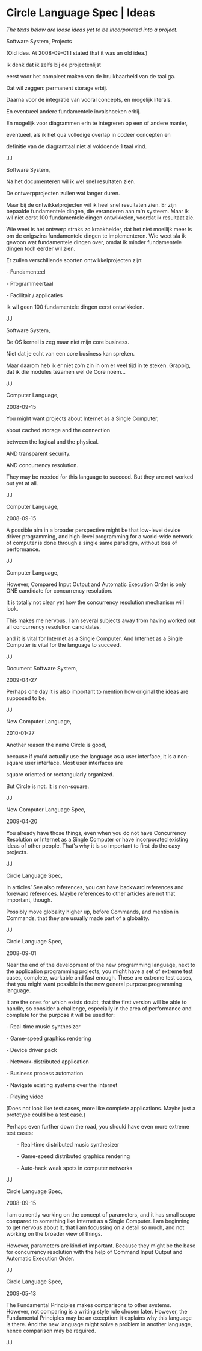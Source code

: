 ﻿Circle Language Spec | Ideas
============================

*The texts below are loose ideas yet to be incorporated into a project.*

Software System, Projects

(Old idea. At 2008-09-01 I stated that it was an old idea.)

Ik denk dat ik zelfs bij de projectenlijst

eerst voor het compleet maken van de bruikbaarheid van de taal ga.

Dat wil zeggen: permanent storage erbij.

Daarna voor de integratie van vooral concepts, en mogelijk literals.

En eventueel andere fundamentele invalshoeken erbij.

En mogelijk voor diagrammen erin te integreren op een of andere manier,

eventueel, als ik het qua volledige overlap in codeer concepten en

definitie van de diagramtaal niet al voldoende 1 taal vind.

JJ


Software System,

Na het documenteren wil ik wel snel resultaten zien.

De ontwerpprojecten zullen wat langer duren.

Maar bij de ontwikkelprojecten wil ik heel snel resultaten zien. Er zijn bepaalde fundamentele dingen, die veranderen aan m'n systeem. Maar ik wil niet eerst 100 fundamentele dingen ontwikkelen, voordat ik resultaat zie.

Wie weet is het ontwerp straks zo kraakhelder, dat het niet moeilijk meer is om de enigszins fundamentele dingen te implementeren. Wie weet sla ik gewoon wat fundamentele dingen over, omdat ik minder fundamentele dingen toch eerder wil zien.

Er zullen verschillende soorten ontwikkelprojecten zijn:

\- Fundamenteel

\- Programmeertaal

\- Facilitair / applicaties

Ik wil geen 100 fundamentele dingen eerst ontwikkelen.

JJ


Software System,

De OS kernel is zeg maar niet mijn core business.

Niet dat je echt van een core business kan spreken.

Maar daarom heb ik er niet zo'n zin in om er veel tijd in te steken. Grappig, dat ik die modules tezamen wel de Core noem...

JJ


Computer Language,

2008-09-15



You might want projects about Internet as a Single Computer,

about cached storage and the connection

between the logical and the physical.

AND transparent security.

AND concurrency resolution.



They may be needed for this language to succeed. But they are not worked out yet at all.



JJ


Computer Language,

2008-09-15



A possible aim in a broader perspective might be that low-level device driver programming, and high-level programming for a world-wide network of computer is done through a single same paradigm, without loss of performance.

JJ


Computer Language,



However, Compared Input Output and Automatic Execution Order is only ONE candidate for concurrency resolution.

It is totally not clear yet how the concurrency resolution mechanism will look.

This makes me nervous. I am several subjects away from having worked out all concurrency resolution candidates,

and it is vital for Internet as a Single Computer. And Internet as a Single Computer is vital for the language to succeed.



JJ


Document Software System,

2009-04-27

Perhaps one day it is also important to mention how original the ideas are supposed to be.

JJ


New Computer Language,

2010-01-27

Another reason the name Circle is good,

because if you'd actually use the language as a user interface, it is a non-square user interface. Most user interfaces are

square oriented or rectangularly organized.

But Circle is not. It is non-square.

JJ


New Computer Language Spec,

2009-04-20



You already have those things, even when you do not have Concurrency Resolution or Internet as a Single Computer or have incorporated existing ideas of other people. That's why it is so important to first do the easy projects.



JJ


Circle Language Spec,

In articles’ See also references, you can have backward references and foreward references. Maybe references to other articles are not that important, though.

Possibly move globality higher up, before Commands, and mention in Commands, that they are usually made part of a globality.

JJ


Circle Language Spec,

2008-09-01

Near the end of the development of the new programming language, next to the application programming projects, you might have a set of extreme test cases, complete, workable and fast enough. These are extreme test cases, that you might want possible in the new general purpose programming language.

It are the ones for which exists doubt, that the first version will be able to handle, so consider a challenge, especially in the area of performance and complete for the purpose it will be used for:

\- Real-time music synthesizer

\- Game-speed graphics rendering

\- Device driver pack

\- Network-distributed application

\- Business process automation

\- Navigate existing systems over the internet

\- Playing video

(Does not look like test cases, more like complete applications. Maybe just a prototype could be a test case.)

Perhaps even further down the road, you should have even more extreme test cases:

`    `- Real-time distributed music synthesizer

`    `- Game-speed distributed graphics rendering

`    `- Auto-hack weak spots in computer networks

JJ


Circle Language Spec,

2008-09-15



I am currently working on the concept of parameters, and it has small scope compared to something like Internet as a Single Computer. I am beginning to get nervous about it, that I am focussing on a detail so much, and not working on the broader view of things.



However, parameters are kind of important. Because they might be the base for concurrency resolution with the help of Command Input Output and Automatic Execution Order.

JJ


Circle Language Spec,

2009-05-13



The Fundamental Principles makes comparisons to other systems. However, not comparing is a writing style rule chosen later. However, the Fundamental Principles may be an exception: it explains why this language is there. And the new language might solve a problem in another language, hence comparison may be required.



JJ
